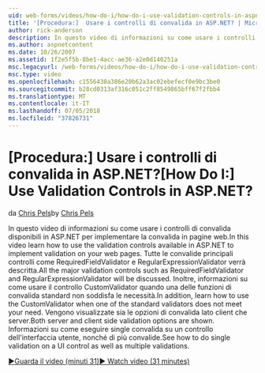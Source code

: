 ```yaml
---
uid: web-forms/videos/how-do-i/how-do-i-use-validation-controls-in-aspnet
title: '[Procedura:]  Usare i controlli di convalida in ASP.NET? | Microsoft Docs'
author: rick-anderson
description: In questo video di informazioni su come usare i controlli di convalida disponibili in ASP.NET per implementare la convalida in pagine web. Tutte le convalide principali controlla quali...
ms.author: aspnetcontent
ms.date: 10/26/2007
ms.assetid: 1f2e5f5b-8be1-4acc-ae36-a2e0d140251a
msc.legacyurl: /web-forms/videos/how-do-i/how-do-i-use-validation-controls-in-aspnet
msc.type: video
ms.openlocfilehash: c1556438a386e20b62a3ac02ebefecf0e9bc3be0
ms.sourcegitcommit: b28cd0313af316c051c2ff8549865bff67f2fbb4
ms.translationtype: MT
ms.contentlocale: it-IT
ms.lasthandoff: 07/05/2018
ms.locfileid: "37826731"
---
```

<a name="how-do-i--use-validation-controls-in-aspnet"></a><span data-ttu-id="18271-105">[Procedura:]  Usare i controlli di convalida in ASP.NET?</span><span class="sxs-lookup"><span data-stu-id="18271-105">[How Do I:]  Use Validation Controls in ASP.NET?</span></span>
====================
<span data-ttu-id="18271-106">da [Chris Pels](https://twitter.com/chrispels)</span><span class="sxs-lookup"><span data-stu-id="18271-106">by [Chris Pels](https://twitter.com/chrispels)</span></span>

<span data-ttu-id="18271-107">In questo video di informazioni su come usare i controlli di convalida disponibili in ASP.NET per implementare la convalida in pagine web.</span><span class="sxs-lookup"><span data-stu-id="18271-107">In this video learn how to use the validation controls available in ASP.NET to implement validation on your web pages.</span></span> <span data-ttu-id="18271-108">Tutte le convalide principali controlli come RequiredFieldValidator e RegularExpressionValidator verrà descritta.</span><span class="sxs-lookup"><span data-stu-id="18271-108">All the major validation controls such as RequiredFieldValidator and RegularExpressionValidator will be discussed.</span></span> <span data-ttu-id="18271-109">Inoltre, informazioni su come usare il controllo CustomValidator quando una delle funzioni di convalida standard non soddisfa le necessità.</span><span class="sxs-lookup"><span data-stu-id="18271-109">In addition, learn how to use the CustomValidator when one of the standard validators does not meet your need.</span></span> <span data-ttu-id="18271-110">Vengono visualizzate sia le opzioni di convalida lato client che server.</span><span class="sxs-lookup"><span data-stu-id="18271-110">Both server and client side validation options are shown.</span></span> <span data-ttu-id="18271-111">Informazioni su come eseguire single convalida su un controllo dell'interfaccia utente, nonché di più convalide.</span><span class="sxs-lookup"><span data-stu-id="18271-111">See how to do single validation on a UI control as well as multiple validations.</span></span>

[<span data-ttu-id="18271-112">&#9654;Guarda il video (minuti 31)</span><span class="sxs-lookup"><span data-stu-id="18271-112">&#9654; Watch video (31 minutes)</span></span>](https://channel9.msdn.com/Blogs/ASP-NET-Site-Videos/how-do-i-use-validation-controls-in-aspnet)
